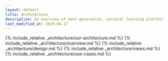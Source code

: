 ```yaml
---
layout: default
title: Architecture
description: An overview of next-generation, societal learning platform.
last_modified_at: 2019-04-17
---
```


{% include_relative _architecture/our-architecture.md %}
{% include_relative _architecture/overview.md %}
{% include_relative _architecture/design.md %}
{% include_relative _architecture/views.md %}
{% include_relative _architecture/use-cases.md %}